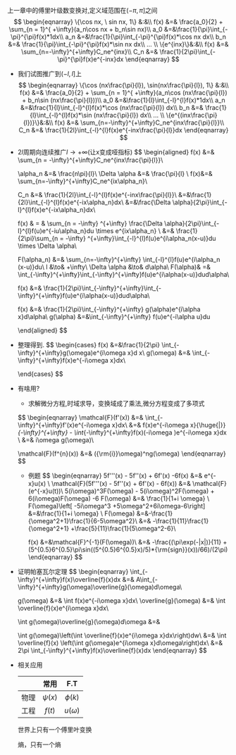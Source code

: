 上一章中的傅里叶级数变换对,定义域范围在$(-\pi,\pi]$之间
$$
\begin{eqnarray}
\{\cos nx, \ sin nx, 1\} &:&\\
f(x) &=& \frac{a_0}{2} + \sum_{n = 1}^{ +\infty}(a_n\cos nx + b_n\sin nx)\\
a_0 &=&\frac{1}{\pi}\int_{-\pi}^{\pi}f(x)*1dx\\
a_n &=&\frac{1}{\pi}\int_{-\pi}^{\pi}f(x)*\cos nx dx\\
b_n &=& \frac{1}{\pi}\int_{-\pi}^{\pi}f(x)*\sin nx dx\\
...
\\
\{e^{inx}\}&:&\\
f(x) &=& \sum_{n=-\infty}^{+\infty}C_ne^{inx}\\
C_n &=& \frac{1}{2\pi}\int_{-\pi}^{\pi}f(x)e^{-inx}dx
\end{eqnarray}
$$


+  我们试图推广到$(-l,l]$上
   $$
   \begin{eqnarray}
   \{\cos (nx\frac{\pi}{l}), \sin(nx\frac{\pi}{l}), 1\} &:&\\
   f(x) &=& \frac{a_0}{2} + \sum_{n = 1}^{ +\infty}(a_n\cos (nx\frac{\pi}{l}) + b_n\sin (nx\frac{\pi}{l}))\\
   a_0 &=&\frac{1}{l}\int_{-l}^{l}f(x)*1dx\\
   a_n &=&\frac{1}{l}\int_{-l}^{l}f(x)*\cos (nx\frac{\pi}{l}) dx\\
   b_n &=& \frac{1}{l}\int_{-l}^{l}f(x)*\sin (nx\frac{\pi}{l}) dx\\
   ...
   \\
   \{e^{(inx\frac{\pi}{l})}\}&:&\\
   f(x) &=& \sum_{n=-\infty}^{+\infty}C_ne^{inx\frac{\pi}{l}}\\
   C_n &=& \frac{1}{2l}\int_{-l}^{l}f(x)e^{-inx\frac{\pi}{l}}dx
   \end{eqnarray}
   $$
   



+ $2l$周期向连续推广$l\to +\infty$(让x变成哑指标)
  $$
  \begin{aligned}
  f(x) &=& \sum_{n = -\infty}^{+\infty}C_ne^{inx\frac{\pi}{l}}\\
  
  \alpha_n &=& \frac{n\pi}{l}\\
  \Delta \alpha &=& \frac{\pi}{l}
  \\
  f(x)&=& \sum_{n=-\infty}^{+\infty}C_ne^{ix\alpha_n}\\
  
  C_n &=& \frac{1}{2l}\int_{-l}^{l}f(x)e^{-inx\frac{\pi}{l}}\\
  &=&\frac{1}{2l}\int_{-l}^{l}f(x)e^{-ix\alpha_n}dx\\
  &=&\frac{\Delta \alpha}{2\pi}\int_{-l}^{l}f(x)e^{-ix\alpha_n}dx\\
  
  
  f(x) & = & \sum_{n = -\infty} ^{+\infty}  \frac{\Delta \alpha}{2\pi}\int_{-l}^{l}f(u)e^{-iu\alpha_n}du \times e^{ix\alpha_n}
  \\
  &=& \frac{1}{2\pi}\sum_{n = -\infty} ^{+\infty}\int_{-l}^{l}f(u)e^{i\alpha_n(x-u)}du \times \Delta \alpha\\

  F(\alpha_n) &=& \sum_{n=-\infty}^{+\infty} \int_{-l}^{l}f(u)e^{i\alpha_n (x-u)}du\\
  l &\to& +\infty\\
  \Delta \alpha &\to& d\alpha\\
  F(\alpha)& =& \int_{-\infty}^{+\infty}\int_{-\infty}^{+\infty}f(u)e^{i\alpha(x-u)}dud\alpha\\

  f(x) &=& \frac{1}{2\pi}\int_{-\infty}^{+\infty}\int_{-\infty}^{+\infty}f(u)e^{i\alpha(x-u)}dud\alpha\\

  f(x) &=& \frac{1}{2\pi}\int_{-\infty}^{+\infty} g(\alpha)e^{i\alpha x}d\alpha\\
  g(\alpha) &=&\int_{-\infty}^{+\infty} f(u)e^{-i\alpha u}du
  

  
  \end{aligned}
  $$
  

+ 整理得到.
  $$
  \begin{cases}
  f(x) &=&\frac{1}{2\pi}	\int_{-\infty}^{+\infty}g(\omega)e^{i\omega x}d x\\
  g(\omega) &=& \int_{-\infty}^{+\infty}f(x)e^{-i\omega x}dx\\
  
  \end{cases}
  $$

+ 有啥用?

  + 求解微分方程,时域求导，变换域成了乘法,微分方程变成了多项式

  $$
  \begin{eqnarray}
  \mathcal{F}(f'(x)) &=& \int_{-\infty}^{+\infty}f'(x)e^{-i\omega x}dx\\
  &=& f(x)e^{-i\omega x}{\huge{|}}_{-\infty}^{+\infty} - \int_{-\infty}^{+\infty}f(x)(-i\omega )e^{-i\omega x}dx \\
  &=& i\omega g(\omega)\\
  
  
  \mathcal{F}(f^{n}(x)) &=& ({\rm{i}}\omega)^ng(\omega) 
  \end{eqnarray}
  $$

  + 例题
    $$
    \begin{eqnarray}
    5f'''(x) - 5f''(x) + 6f'(x) -6f(x)  &=& e^{-x}u(x) \\
    \mathcal{F}(5f'''(x) - 5f''(x) + 6f'(x) - 6f(x)) &=& \mathcal{F}(e^{-x}u(t))\\
    5(i\omega)^3F(\omega) - 5(i\omega)^2F(\omega) + 6(i\omega)F(\omega) -6 F(\omega) &=& \frac{1}{1+i   \omega} \\
    F(\omega)\left[ -5i\omega^3 +5\omega^2+6i\omega-6\right] &=&\frac{1}{1+i   \omega} \\
    F(\omega) &=&-\frac{1}{\omega^2+1}\frac{1}{6-5\omega^2}\\
    &=& -\frac{1}{11}\frac{1}{\omega^2+1} +\frac{5}{11}\frac{1}{5\omega^2-6}\\
    
    f(x) &=&\mathcal{F}^{-1}(F(\omega))\\
    &=&  -\frac{(\pi\exp(-|x|)}{11} + (5^{0.5}6^{0.5}\pi\sin((5^{0.5}6^{0.5}x)/5)*{\rm{sign}}(x))/66)/(2\pi)
    \end{eqnarray}
    $$
    

+ 证明帕塞瓦尔定理
  $$
  \begin{eqnarray}
  \int_{-\infty}^{+\infty}f(x)\overline{f}(x)dx &=& A\int_{-\infty}^{+\infty}g(\omega)\overline{g}(\omega)d\omega\\
  
  g(\omega) &=&  \int f(x)e^{-i\omega x}dx\\
  \overline{g}(\omega) &=& \int \overline{f}(x)e^{i\omega x}dx\\
  
  \int g(\omega)\overline{g}(\omega)d\omega &=&
  
  \int g(\omega)\left(\int \overline{f}(x)e^{i\omega x}dx\right)dw\\
  &=& \int \overline{f}(x) \left(\int g(\omega)e^{i\omega x}d\omega\right)dx\\
  &=& 2\pi \int_{-\infty}^{+\infty}f(x)\overline{f}(x)dx
  \end{eqnarray}
  $$
  

+ 相关应用

  |      |   常用    |     F.T     |
  | :--: | :-------: | :---------: |
  | 物理 | $\psi(x)$ |  $\phi(k)$  |
  | 工程 |  $f(t)$   | $u(\omega)$ |

  世界上只有一个傅里叶变换

  熵，只有一个熵